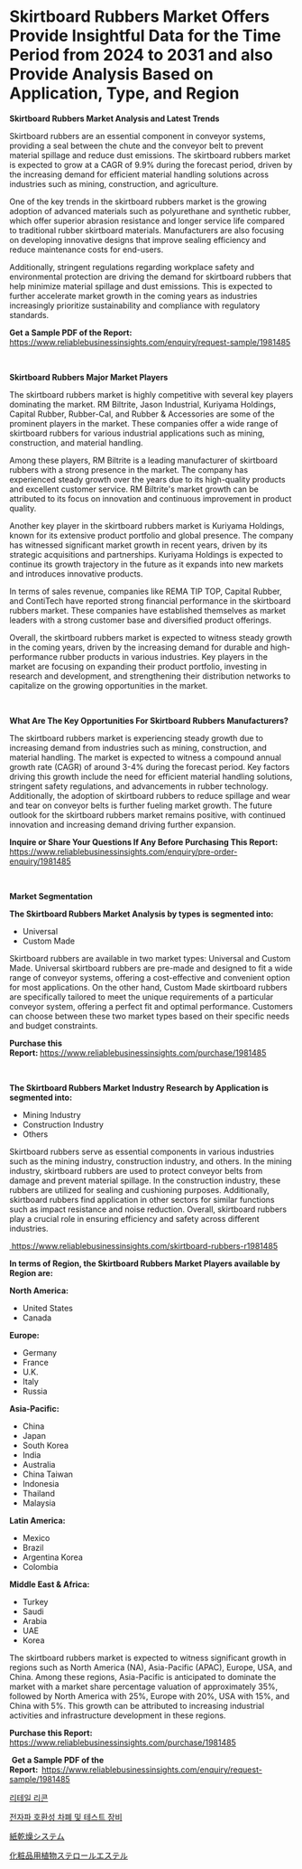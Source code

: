 <p><h1>Skirtboard Rubbers Market Offers Provide Insightful Data for the Time Period from 2024 to 2031 and also Provide Analysis Based on Application, Type, and Region</h1></p><p><strong>Skirtboard Rubbers Market Analysis and Latest Trends</strong></p>
<p><p>Skirtboard rubbers are an essential component in conveyor systems, providing a seal between the chute and the conveyor belt to prevent material spillage and reduce dust emissions. The skirtboard rubbers market is expected to grow at a CAGR of 9.9% during the forecast period, driven by the increasing demand for efficient material handling solutions across industries such as mining, construction, and agriculture.</p><p>One of the key trends in the skirtboard rubbers market is the growing adoption of advanced materials such as polyurethane and synthetic rubber, which offer superior abrasion resistance and longer service life compared to traditional rubber skirtboard materials. Manufacturers are also focusing on developing innovative designs that improve sealing efficiency and reduce maintenance costs for end-users.</p><p>Additionally, stringent regulations regarding workplace safety and environmental protection are driving the demand for skirtboard rubbers that help minimize material spillage and dust emissions. This is expected to further accelerate market growth in the coming years as industries increasingly prioritize sustainability and compliance with regulatory standards.</p></p>
<p><strong>Get a Sample PDF of the Report:&nbsp;</strong> <a href="https://www.reliablebusinessinsights.com/enquiry/request-sample/1981485">https://www.reliablebusinessinsights.com/enquiry/request-sample/1981485</a></p>
<p>&nbsp;</p>
<p><strong>Skirtboard Rubbers Major Market Players</strong></p>
<p><p>The skirtboard rubbers market is highly competitive with several key players dominating the market. RM Biltrite, Jason Industrial, Kuriyama Holdings, Capital Rubber, Rubber-Cal, and Rubber & Accessories are some of the prominent players in the market. These companies offer a wide range of skirtboard rubbers for various industrial applications such as mining, construction, and material handling.</p><p>Among these players, RM Biltrite is a leading manufacturer of skirtboard rubbers with a strong presence in the market. The company has experienced steady growth over the years due to its high-quality products and excellent customer service. RM Biltrite's market growth can be attributed to its focus on innovation and continuous improvement in product quality.</p><p>Another key player in the skirtboard rubbers market is Kuriyama Holdings, known for its extensive product portfolio and global presence. The company has witnessed significant market growth in recent years, driven by its strategic acquisitions and partnerships. Kuriyama Holdings is expected to continue its growth trajectory in the future as it expands into new markets and introduces innovative products.</p><p>In terms of sales revenue, companies like REMA TIP TOP, Capital Rubber, and ContiTech have reported strong financial performance in the skirtboard rubbers market. These companies have established themselves as market leaders with a strong customer base and diversified product offerings.</p><p>Overall, the skirtboard rubbers market is expected to witness steady growth in the coming years, driven by the increasing demand for durable and high-performance rubber products in various industries. Key players in the market are focusing on expanding their product portfolio, investing in research and development, and strengthening their distribution networks to capitalize on the growing opportunities in the market.</p></p>
<p>&nbsp;</p>
<p><strong>What Are The Key Opportunities For Skirtboard Rubbers Manufacturers?</strong></p>
<p><p>The skirtboard rubbers market is experiencing steady growth due to increasing demand from industries such as mining, construction, and material handling. The market is expected to witness a compound annual growth rate (CAGR) of around 3-4% during the forecast period. Key factors driving this growth include the need for efficient material handling solutions, stringent safety regulations, and advancements in rubber technology. Additionally, the adoption of skirtboard rubbers to reduce spillage and wear and tear on conveyor belts is further fueling market growth. The future outlook for the skirtboard rubbers market remains positive, with continued innovation and increasing demand driving further expansion.</p></p>
<p><strong>Inquire or Share Your Questions If Any Before Purchasing This Report:</strong> <a href="https://www.reliablebusinessinsights.com/enquiry/pre-order-enquiry/1981485">https://www.reliablebusinessinsights.com/enquiry/pre-order-enquiry/1981485</a></p>
<p>&nbsp;</p>
<p><strong>Market Segmentation</strong></p>
<p><strong>The Skirtboard Rubbers Market Analysis by types is segmented into:</strong></p>
<p><ul><li>Universal</li><li>Custom Made</li></ul></p>
<p><p>Skirtboard rubbers are available in two market types: Universal and Custom Made. Universal skirtboard rubbers are pre-made and designed to fit a wide range of conveyor systems, offering a cost-effective and convenient option for most applications. On the other hand, Custom Made skirtboard rubbers are specifically tailored to meet the unique requirements of a particular conveyor system, offering a perfect fit and optimal performance. Customers can choose between these two market types based on their specific needs and budget constraints.</p></p>
<p><strong>Purchase this Report:&nbsp;</strong><a href="https://www.reliablebusinessinsights.com/purchase/1981485">https://www.reliablebusinessinsights.com/purchase/1981485</a></p>
<p>&nbsp;</p>
<p><strong>The Skirtboard Rubbers Market Industry Research by Application is segmented into:</strong></p>
<p><ul><li>Mining Industry</li><li>Construction Industry</li><li>Others</li></ul></p>
<p><p>Skirtboard rubbers serve as essential components in various industries such as the mining industry, construction industry, and others. In the mining industry, skirtboard rubbers are used to protect conveyor belts from damage and prevent material spillage. In the construction industry, these rubbers are utilized for sealing and cushioning purposes. Additionally, skirtboard rubbers find application in other sectors for similar functions such as impact resistance and noise reduction. Overall, skirtboard rubbers play a crucial role in ensuring efficiency and safety across different industries.</p></p>
<p><a href="https://www.reliablebusinessinsights.com/skirtboard-rubbers-r1981485">&nbsp;https://www.reliablebusinessinsights.com/skirtboard-rubbers-r1981485</a></p>
<p><strong>In terms of Region, the Skirtboard Rubbers Market Players available by Region are:</strong></p>
<p>
    <p> <strong> North America: </strong>
        <ul>
            <li>United States</li>
            <li>Canada</li>
        </ul>
        </p> 
    <p> <strong> Europe: </strong>
        <ul>
            <li>Germany</li>
            <li>France</li>
            <li>U.K.</li>
            <li>Italy</li>
            <li>Russia</li>
        </ul>
        </p> 
    <p> <strong> Asia-Pacific: </strong>
        <ul>
            <li>China</li>
            <li>Japan</li>
            <li>South Korea</li>
            <li>India</li>
            <li>Australia</li>
            <li>China Taiwan</li>
            <li>Indonesia</li>
            <li>Thailand</li>
            <li>Malaysia</li>
        </ul>
        </p> 
    <p> <strong> Latin America: </strong>
        <ul>
            <li>Mexico</li>
            <li>Brazil</li>
            <li>Argentina Korea</li>
            <li>Colombia</li>
        </ul>
        </p> 
    <p> <strong> Middle East & Africa: </strong>
        <ul>
            <li>Turkey</li>
            <li>Saudi</li>
            <li>Arabia</li>
            <li>UAE</li>
            <li>Korea</li>
        </ul>
    </p>
    </p>
<p><p>The skirtboard rubbers market is expected to witness significant growth in regions such as North America (NA), Asia-Pacific (APAC), Europe, USA, and China. Among these regions, Asia-Pacific is anticipated to dominate the market with a market share percentage valuation of approximately 35%, followed by North America with 25%, Europe with 20%, USA with 15%, and China with 5%. This growth can be attributed to increasing industrial activities and infrastructure development in these regions.</p></p>
<p><strong>Purchase this Report: </strong><a href="https://www.reliablebusinessinsights.com/purchase/1981485">https://www.reliablebusinessinsights.com/purchase/1981485</a></p>
<p>&nbsp;<strong>Get a Sample PDF of the Report:&nbsp;&nbsp;</strong><a href="https://www.reliablebusinessinsights.com/enquiry/request-sample/1981485">https://www.reliablebusinessinsights.com/enquiry/request-sample/1981485</a></p>
<p><strong></strong></p>
<p><p><a href="https://medium.com/@biplobchandroroy2001/2024%EB%85%84%EB%B6%80%ED%84%B0-2031%EB%85%84%EA%B9%8C%EC%A7%80-%EC%9D%98-cagr%EB%A1%9C-%ED%99%95%EC%9E%A5%EB%90%98%EB%8A%94-retail-recon-%EC%8B%9C%EC%9E%A5-%EA%B7%9C%EB%AA%A8%EC%97%90-%EB%8C%80%ED%95%9C-%ED%86%B5%EC%B0%B0%EB%A0%A5-f6db238babcd">리테일 리콘</a></p><p><a href="https://github.com/Skyleitney456456/Market-Research-Report-List-2/blob/main/6684940145733.md">전자파 호환성 차폐 및 테스트 장비</a></p><p><a href="https://medium.com/@hopedjones22024/%E8%A3%BD%E5%93%81%E3%82%BF%E3%82%A4%E3%83%97-%E3%82%A2%E3%83%97%E3%83%AA%E3%82%B1%E3%83%BC%E3%82%B7%E3%83%A7%E3%83%B3-%E5%9C%B0%E5%9F%9F-%E3%81%8A%E3%82%88%E3%81%B3%E4%BC%81%E6%A5%AD%E5%88%A5%E3%81%AE%E3%82%B0%E3%83%AD%E3%83%BC%E3%83%90%E3%83%AB%E3%83%9A%E3%83%BC%E3%83%91%E3%83%BC%E3%83%89%E3%83%A9%E3%82%A4%E3%82%A4%E3%83%B3%E3%82%B0%E3%82%B7%E3%82%B9%E3%83%86%E3%83%A0%E5%B8%82%E5%A0%B4-%E6%A5%AD%E7%95%8C%E3%82%BB%E3%82%B0%E3%83%A1%E3%83%B3%E3%83%88%E3%81%AE%E5%B1%95%E6%9C%9B-%E5%B8%82%E5%A0%B4%E8%A9%95%E4%BE%A1-%E7%AB%B6%E4%BA%89%E3%82%B7%E3%83%8A%E3%83%AA%E3%82%AA-%E3%83%88%E3%83%AC%E3%83%B3%E3%83%89-%E3%81%8A%E3%82%88%E3%81%B3%E4%BA%88%E6%B8%AC-2024%E5%B9%B4-2031%E5%B9%B4-2470ff5d87fb">紙乾燥システム</a></p><p><a href="https://github.com/kegley4963/Market-Research-Report-List-1/blob/main/2033750139408.md">化粧品用植物ステロールエステル</a></p></p>
